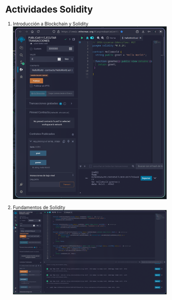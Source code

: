 # Actividades Solidity

1. Introducción a Blockchain y Solidity
   ![actividad-01](assets/actividad-01.png)

2. Fundamentos de Solidity
   ![actividad-02](assets/actividad-02.png)
